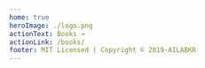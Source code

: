 ```yaml
---
home: true
heroImage: ./logo.png
actionText: Books →
actionLink: /books/
footer: MIT Licensed | Copyright © 2019-AILABKR
---
```

